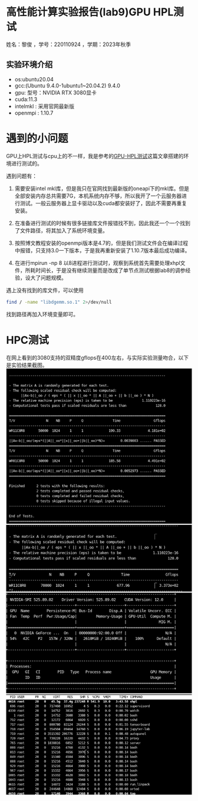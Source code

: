 # 高性能计算实验报告(lab9)GPU HPL测试

姓名：黎俊 ，学号：220110924 ，学期：2023年秋季

## 实验环境介绍

- os:ubuntu20.04
- gcc:(Ubuntu 9.4.0-1ubuntu1~20.04.2) 9.4.0
- gpu: 型号：NVIDIA RTX 3080显卡
- cuda:11.3
- intelmkl : 采用官网最新版
- openmpi : 1.10.7

# 遇到的小问题

GPU上HPL测试与cpu上的不一样，我是参考的[GPU-HPL测试](https://blog.csdn.net/liu_feng_zi_/article/details/107429720)这篇文章搭建的环境进行测试的。


遇到问题有：
1. 需要安装intel mkl库，但是我只在官网找到最新版的oneapi下的mkl库。但是全部安装内存总共需要7G，本机系统内存不够，所以我开了一个云服务器进行测试。一般云服务器上显卡驱动以及cuda都安装好了，因此不需要再重复安装。

2. 在准备进行测试的时候有很多链接库文件报错找不到，因此我还一个一个找到了文件路径，将其加入了系统环境变量。

3. 按照博文教程安装的openmpi版本是4.7的，但是我们测试文件会在编译过程中报错，只支持3.0一下版本，于是我再重新安装了1.10.7版本最后成功编译。

4. 在进行mpirun -np 8 以8进程进行测试时，观察到系统首先需要处理xhpl文件，所耗时间长，于是没有继续测量而是改成了单节点测试根据lab8的调参经验，设大了问题规模。

遇上没有找到的库文件，可以使用
```bash
find / -name "libdgemm.so.1" 2>/dev/null
```
找到路径再加入环境变量即可。
# HPC测试

在网上看到的3080支持的双精度gflops在400左右，与实际实验测量吻合，以下是实验结果截图。
![test_0](allresult.png)
![test_1](result1.png)
![test_2](nvidia-smi.png)
![test_3](cpu.png)
